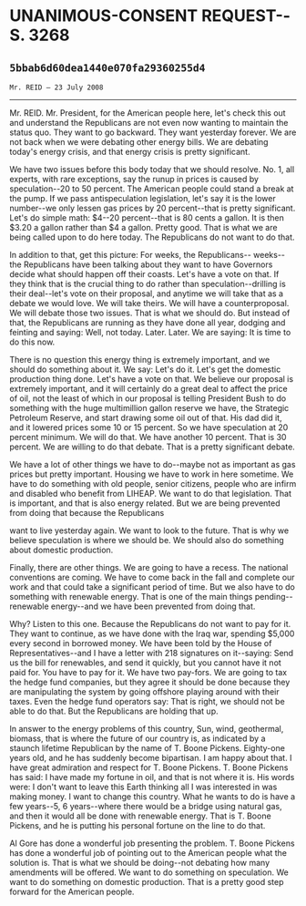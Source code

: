 # UNANIMOUS-CONSENT REQUEST--S. 3268
## `5bbab6d60dea1440e070fa29360255d4`
`Mr. REID — 23 July 2008`

---


Mr. REID. Mr. President, for the American people here, let's check 
this out and understand the Republicans are not even now wanting to 
maintain the status quo. They want to go backward. They want yesterday 
forever. We are not back when we were debating other energy bills. We 
are debating today's energy crisis, and that energy crisis is pretty 
significant.

We have two issues before this body today that we should resolve. No. 
1, all experts, with rare exceptions, say the runup in prices is caused 
by speculation--20 to 50 percent. The American people could stand a 
break at the pump. If we pass antispeculation legislation, let's say it 
is the lower number--we only lessen gas prices by 20 percent--that is 
pretty significant. Let's do simple math: $4--20 percent--that is 80 
cents a gallon. It is then $3.20 a gallon rather than $4 a gallon. 
Pretty good. That is what we are being called upon to do here today. 
The Republicans do not want to do that.


In addition to that, get this picture: For weeks, the Republicans--
weeks--the Republicans have been talking about they want to have 
Governors decide what should happen off their coasts. Let's have a vote 
on that. If they think that is the crucial thing to do rather than 
speculation--drilling is their deal--let's vote on their proposal, and 
anytime we will take that as a debate we would love. We will take 
theirs. We will have a counterproposal. We will debate those two 
issues. That is what we should do. But instead of that, the Republicans 
are running as they have done all year, dodging and feinting and 
saying: Well, not today. Later. Later. We are saying: It is time to do 
this now.

There is no question this energy thing is extremely important, and we 
should do something about it. We say: Let's do it. Let's get the 
domestic production thing done. Let's have a vote on that. We believe 
our proposal is extremely important, and it will certainly do a great 
deal to affect the price of oil, not the least of which in our proposal 
is telling President Bush to do something with the huge multimillion 
gallon reserve we have, the Strategic Petroleum Reserve, and start 
drawing some oil out of that. His dad did it, and it lowered prices 
some 10 or 15 percent. So we have speculation at 20 percent minimum. We 
will do that. We have another 10 percent. That is 30 percent. We are 
willing to do that debate. That is a pretty significant debate.

We have a lot of other things we have to do--maybe not as important 
as gas prices but pretty important. Housing we have to work in here 
sometime. We have to do something with old people, senior citizens, 
people who are infirm and disabled who benefit from LIHEAP. We want to 
do that legislation. That is important, and that is also energy 
related. But we are being prevented from doing that because the 
Republicans


want to live yesterday again. We want to look to the future. That is 
why we believe speculation is where we should be. We should also do 
something about domestic production.

Finally, there are other things. We are going to have a recess. The 
national conventions are coming. We have to come back in the fall and 
complete our work and that could take a significant period of time. But 
we also have to do something with renewable energy. That is one of the 
main things pending--renewable energy--and we have been prevented from 
doing that.

Why? Listen to this one. Because the Republicans do not want to pay 
for it. They want to continue, as we have done with the Iraq war, 
spending $5,000 every second in borrowed money. We have been told by 
the House of Representatives--and I have a letter with 218 signatures 
on it--saying: Send us the bill for renewables, and send it quickly, 
but you cannot have it not paid for. You have to pay for it. We have 
two pay-fors. We are going to tax the hedge fund companies, but they 
agree it should be done because they are manipulating the system by 
going offshore playing around with their taxes. Even the hedge fund 
operators say: That is right, we should not be able to do that. But the 
Republicans are holding that up.

In answer to the energy problems of this country, Sun, wind, 
geothermal, biomass, that is where the future of our country is, as 
indicated by a staunch lifetime Republican by the name of T. Boone 
Pickens. Eighty-one years old, and he has suddenly become bipartisan. I 
am happy about that. I have great admiration and respect for T. Boone 
Pickens. T. Boone Pickens has said: I have made my fortune in oil, and 
that is not where it is. His words were: I don't want to leave this 
Earth thinking all I was interested in was making money. I want to 
change this country. What he wants to do is have a few years--5, 6 
years--where there would be a bridge using natural gas, and then it 
would all be done with renewable energy. That is T. Boone Pickens, and 
he is putting his personal fortune on the line to do that.

Al Gore has done a wonderful job presenting the problem. T. Boone 
Pickens has done a wonderful job of pointing out to the American people 
what the solution is. That is what we should be doing--not debating how 
many amendments will be offered. We want to do something on 
speculation. We want to do something on domestic production. That is a 
pretty good step forward for the American people.
